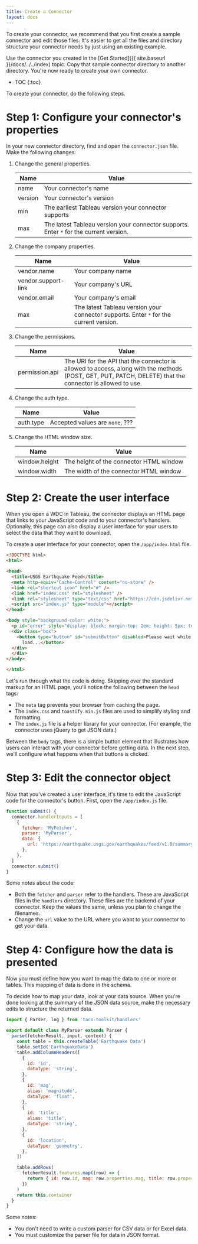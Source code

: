 ```yaml
---
title: Create a Connector
layout: docs
---
```

To create your connector, we recommend that you first create a sample connector and edit those files. It's easier to get all the files and directory structure your connector needs by just using an existing example.

Use the connector you created in the [Get Started]({{ site.baseurl }}/docs/../../index) topic. Copy that sample connector directory to another directory. You're now ready to create your own connector.

* TOC
{:toc}

To create your connector, do the following steps.
# Step 1: Configure your connector's properties

In your new connector directory, find and open the `connector.json` file. Make the following changes:

1. Change the general properties.

   | Name | Value |
   |------|-------|
   | name | Your connector's name |
   | version | Your connector's version |
   | min | The earliest Tableau version your connector supports |
   | max | The latest Tableau version your connector supports. Enter `*` for the current version. |

1. Change the company properties.

   | Name | Value |
   |------|-------|
   | vendor.name | Your company name |
   | vendor.support-link | Your company's URL |
   | vendor.email | Your company's email |
   | max | The latest Tableau version your connector supports. Enter `*` for the current version. |

1. Change the permissions.

   | Name | Value |
   |------|-------|
   | permission.api | The URI for the API that the connector is allowed to access, along with the methods (POST, GET, PUT, PATCH, DELETE) that the connector is allowed to use. |

1. Change the auth type.

   | Name | Value |
   |------|-------|
   | auth.type | Accepted values are `none`, ??? |

1. Change the HTML window size.

   | Name | Value |
   |------|-------|
   | window.height | The height of the connector HTML window |
   | window.width | The width of the connector HTML window |

# Step 2: Create the user interface
When you open a WDC in Tableau, the connector displays an HTML page that links to your JavaScript code and to your connector's handlers.
Optionally, this page can also display a user interface for your users to select the data that they want to download.

To create a user interface for your connector, open the `/app/index.html` file. 
```html
<!DOCTYPE html>
<html>

<head>
  <title>USGS Earthquake Feed</title>
  <meta http-equiv="Cache-Control" content="no-store" />
  <link rel="shortcut icon" href="#" />
  <link href="index.css" rel="stylesheet" />
  <link rel="stylesheet" type="text/css" href="https://cdn.jsdelivr.net/npm/toastify-js/src/toastify.min.css">
  <script src="index.js" type="module"></script>
</head>

<body style="background-color: white;">
  <p id="error" style="display: block; margin-top: 2em; height: 5px; text-align: center; color: red;"></p>
  <div class="box">
    <button type="button" id="submitButton" disabled>Please wait while settings
      load...</button>
  </div>
  </div>
</body>

</html>
```

Let's run through what the code is doing. Skipping over the standard markup for an HTML page, you'll notice the
following between the `head` tags:

* The `meta` tag prevents your browser from caching the page.
* The `index.css` and `toastify.min.js` files are used to simplify styling and formatting.
* The `index.js` file is a helper library for your connector. (For example, the connector uses jQuery to
  get JSON data.)

Between the `body` tags, there is a simple button element that illustrates how users can interact with your connector
before getting data. In the next step, we'll configure what happens when that buttons is clicked.

# Step 3: Edit the connector object
Now that you've created a user interface, it's time to edit the JavaScript code for the connector's button. First, open the `/app/index.js` file. 

``` js
function submit() {
  connector.handlerInputs = [
    {
      fetcher: 'MyFetcher',
      parser: 'MyParser',
      data: {
        url: 'https://earthquake.usgs.gov/earthquakes/feed/v1.0/summary/4.5_week.geojson',
      },
    },
  ]
  connector.submit()
}
```
Some notes about the code:
* Both the `fetcher` and `parser` refer to the handlers. These are JavaScript files in the `handlers` directory. These files are the backend of your connector. Keep the values the same, unless you plan to change the filenames. 
* Change the `url` value to the URL where you want to your connector to get your data.

# Step 4: Configure how the data is presented

Now you must define how
you want to map the data to one or more or tables. This mapping of data is done in the schema.

To decide how to map your data, look at your data  source. When you're done looking at the summary of the JSON data source, make the necessary edits to structure the returned data.

``` js
import { Parser, log } from 'taco-toolkit/handlers'

export default class MyParser extends Parser {
  parse(fetcherResult, input, context) {
    const table = this.createTable('Earthquake Data')
    table.setId('EarthquakeData')
    table.addColumnHeaders([
      {
        id: 'id',
        dataType: 'string',
      },
      {
        id: 'mag',
        alias: 'magnitude',
        dataType: 'float',
      },
      {
        id: 'title',
        alias: 'title',
        dataType: 'string',
      },
      {
        id: 'location',
        dataType: 'geometry',
      },
    ])

    table.addRows(
      fetcherResult.features.map((row) => {
        return { id: row.id, mag: row.properties.mag, title: row.properties.title, location: row.geometry }
      })
    )
    return this.container
  }
}
```

Some notes:
* You don't need to write a custom parser for CSV data or for Excel data.
* You must customize the parser file for data in JSON format.


